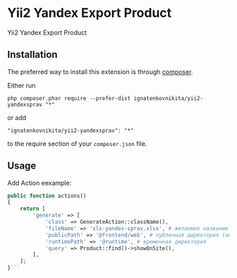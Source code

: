 Yii2 Yandex Export Product
==========================
Yii2 Yandex Export Product

Installation
------------

The preferred way to install this extension is through [composer](http://getcomposer.org/download/).

Either run

```
php composer.phar require --prefer-dist ignatenkovnikita/yii2-yandexsprav "*"
```

or add

```
"ignatenkovnikita/yii2-yandexsprav": "*"
```

to the require section of your `composer.json` file.


Usage
-----

Add Action eexample:


```php
public function actions()
{
    return [
        'generate' => [
            'class' => GenerateAction::className(),
            'fileName' => 'xls-yandex-sprav.xlsx', # желаемое название файла
            'publicPath' => '@frontend/web', # публичная директория (обычно корень веб сервера)
            'runtimePath' => '@runtime', # временная директория
            'query' => Product::find()->showOnSite(),
        ],
    ];
}```